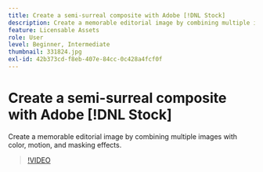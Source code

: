```yaml
---
title: Create a semi-surreal composite with Adobe [!DNL Stock]
description: Create a memorable editorial image by combining multiple images with color, motion, and masking effects
feature: Licensable Assets
role: User
level: Beginner, Intermediate
thumbnail: 331824.jpg
exl-id: 42b373cd-f8eb-407e-84cc-0c428a4fcf0f
---
```

# Create a semi-surreal composite with Adobe [!DNL Stock]

Create a memorable editorial image by combining multiple images with color, motion, and masking effects.

>[!VIDEO](https://video.tv.adobe.com/v/331824?hidetitle=true)
